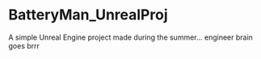 # BatteryMan_UnrealProj
 A simple Unreal Engine project made during the summer... 
 engineer brain goes brrr
